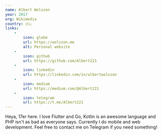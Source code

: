 ```yaml
---
name: Albert Wolszon
year: 2017
org: Wikimedia
country: 🇵🇱
links:
    -
        icon: globe
        url: https://wolszon.me
        alt: Personal website
    -
        icon: github
        url: https://github.com/Albert221
    -
        icon: linkedin
        url: https://linkedin.com/in/albertwolszon
    -
        icon: medium
        url: https://medium.com/@Albert221
    -
        icon: telegram
        url: https://t.me/Albert221
---
```

Heya, 17er here. I love Flutter and Go, Kotlin is an awesome language and PHP isn't as bad as everyone says. Currently I do mobile and web development. Feel free to contact me on Telegram if you need something!
